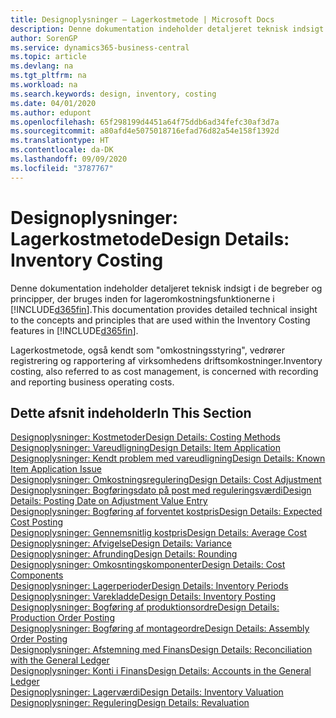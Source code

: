 ```yaml
---
title: Designoplysninger – Lagerkostmetode | Microsoft Docs
description: Denne dokumentation indeholder detaljeret teknisk indsigt i de begreber og principper, der bruges inden for lageromkostningsfunktionerne i Business Central.
author: SorenGP
ms.service: dynamics365-business-central
ms.topic: article
ms.devlang: na
ms.tgt_pltfrm: na
ms.workload: na
ms.search.keywords: design, inventory, costing
ms.date: 04/01/2020
ms.author: edupont
ms.openlocfilehash: 65f298199d4451a64f75ddb6ad34fefc30af3d7a
ms.sourcegitcommit: a80afd4e5075018716efad76d82a54e158f1392d
ms.translationtype: HT
ms.contentlocale: da-DK
ms.lasthandoff: 09/09/2020
ms.locfileid: "3787767"
---
```

# <a name="design-details-inventory-costing"></a><span data-ttu-id="fa5e1-103">Designoplysninger: Lagerkostmetode</span><span class="sxs-lookup"><span data-stu-id="fa5e1-103">Design Details: Inventory Costing</span></span>
<span data-ttu-id="fa5e1-104">Denne dokumentation indeholder detaljeret teknisk indsigt i de begreber og principper, der bruges inden for lageromkostningsfunktionerne i [!INCLUDE[d365fin](includes/d365fin_md.md)].</span><span class="sxs-lookup"><span data-stu-id="fa5e1-104">This documentation provides detailed technical insight to the concepts and principles that are used within the Inventory Costing features in [!INCLUDE[d365fin](includes/d365fin_md.md)].</span></span>  

<span data-ttu-id="fa5e1-105">Lagerkostmetode, også kendt som "omkostningsstyring", vedrører registrering og rapportering af virksomhedens driftsomkostninger.</span><span class="sxs-lookup"><span data-stu-id="fa5e1-105">Inventory costing, also referred to as cost management, is concerned with recording and reporting business operating costs.</span></span>  

## <a name="in-this-section"></a><span data-ttu-id="fa5e1-106">Dette afsnit indeholder</span><span class="sxs-lookup"><span data-stu-id="fa5e1-106">In This Section</span></span>  
[<span data-ttu-id="fa5e1-107">Designoplysninger: Kostmetoder</span><span class="sxs-lookup"><span data-stu-id="fa5e1-107">Design Details: Costing Methods</span></span>](design-details-costing-methods.md)  
[<span data-ttu-id="fa5e1-108">Designoplysninger: Vareudligning</span><span class="sxs-lookup"><span data-stu-id="fa5e1-108">Design Details: Item Application</span></span>](design-details-item-application.md)  
[<span data-ttu-id="fa5e1-109">Designoplysninger: Kendt problem med vareudligning</span><span class="sxs-lookup"><span data-stu-id="fa5e1-109">Design Details: Known Item Application Issue</span></span>](design-details-inventory-zero-level-open-item-ledger-entries.md)  
[<span data-ttu-id="fa5e1-110">Designoplysninger: Omkostningsregulering</span><span class="sxs-lookup"><span data-stu-id="fa5e1-110">Design Details: Cost Adjustment</span></span>](design-details-cost-adjustment.md)  
[<span data-ttu-id="fa5e1-111">Designoplysninger: Bogføringsdato på post med reguleringsværdi</span><span class="sxs-lookup"><span data-stu-id="fa5e1-111">Design Details: Posting Date on Adjustment Value Entry</span></span>](design-details-inventory-adjustment-value-entry-posting-date.md)  
[<span data-ttu-id="fa5e1-112">Designoplysninger: Bogføring af forventet kostpris</span><span class="sxs-lookup"><span data-stu-id="fa5e1-112">Design Details: Expected Cost Posting</span></span>](design-details-expected-cost-posting.md)  
[<span data-ttu-id="fa5e1-113">Designoplysninger: Gennemsnitlig kostpris</span><span class="sxs-lookup"><span data-stu-id="fa5e1-113">Design Details: Average Cost</span></span>](design-details-average-cost.md)  
[<span data-ttu-id="fa5e1-114">Designoplysninger: Afvigelse</span><span class="sxs-lookup"><span data-stu-id="fa5e1-114">Design Details: Variance</span></span>](design-details-variance.md)  
[<span data-ttu-id="fa5e1-115">Designoplysninger: Afrunding</span><span class="sxs-lookup"><span data-stu-id="fa5e1-115">Design Details: Rounding</span></span>](design-details-rounding.md)  
[<span data-ttu-id="fa5e1-116">Designoplysninger: Omkosntingskomponenter</span><span class="sxs-lookup"><span data-stu-id="fa5e1-116">Design Details: Cost Components</span></span>](design-details-cost-components.md)  
[<span data-ttu-id="fa5e1-117">Designoplysninger: Lagerperioder</span><span class="sxs-lookup"><span data-stu-id="fa5e1-117">Design Details: Inventory Periods</span></span>](design-details-inventory-periods.md)  
[<span data-ttu-id="fa5e1-118">Designoplysninger: Varekladde</span><span class="sxs-lookup"><span data-stu-id="fa5e1-118">Design Details: Inventory Posting</span></span>](design-details-inventory-posting.md)  
[<span data-ttu-id="fa5e1-119">Designoplysninger: Bogføring af produktionsordre</span><span class="sxs-lookup"><span data-stu-id="fa5e1-119">Design Details: Production Order Posting</span></span>](design-details-production-order-posting.md)  
[<span data-ttu-id="fa5e1-120">Designoplysninger: Bogføring af montageordre</span><span class="sxs-lookup"><span data-stu-id="fa5e1-120">Design Details: Assembly Order Posting</span></span>](design-details-assembly-order-posting.md)  
[<span data-ttu-id="fa5e1-121">Designoplysninger: Afstemning med Finans</span><span class="sxs-lookup"><span data-stu-id="fa5e1-121">Design Details: Reconciliation with the General Ledger</span></span>](design-details-reconciliation-with-the-general-ledger.md)  
[<span data-ttu-id="fa5e1-122">Designoplysninger: Konti i Finans</span><span class="sxs-lookup"><span data-stu-id="fa5e1-122">Design Details: Accounts in the General Ledger</span></span>](design-details-accounts-in-the-general-ledger.md)  
[<span data-ttu-id="fa5e1-123">Designoplysninger: Lagerværdi</span><span class="sxs-lookup"><span data-stu-id="fa5e1-123">Design Details: Inventory Valuation</span></span>](design-details-inventory-valuation.md)  
[<span data-ttu-id="fa5e1-124">Designoplysninger: Regulering</span><span class="sxs-lookup"><span data-stu-id="fa5e1-124">Design Details: Revaluation</span></span>](design-details-revaluation.md)
